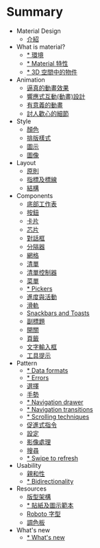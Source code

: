 # Summary

* Material Design 
  * [介紹](material-design-introduction.md)
* What is material?
  * [* 環境](whats-material-environment.md)
  * [* Material 特性](whats-material-material-properties.md)
  * [* 3D 空間中的物件](whats-material-objects-in-3dspace.md)
* Animation
  * [逼真的動畫效果](animation-authentic-motion.md)
  * [響應式互動(動畫)設計](animation-responsive-interaction.md) 
  * [有意義的動畫](animation-meaningful-transitions.md)
  * [討人歡心的細節](animation-delightful-details.md)
* Style
  * [顏色](style-color.md)
  * [排版樣式](style-typography.md)
  * [圖示](style-icons.md)
  * [圖像](style-imagery.md)
* Layout
  * [原則](layout-principles.md)
  * [指標及標線](layout-metrics-and-keylines.md)
  * [結構](layout-structure.md)
* Components
  * [底部工作表](components-bottom-sheets.md)
  * [按鈕](components-buttons.md)
  * [卡片](components-cards.md)
  * [芯片](components-chips.md)
  * [對話框](components-dialogs.md)
  * [分隔器](components-dividers.md)
  * [網格](components-grids.md)
  * [清單](components-lists.md)
  * [清單控制器](components-list-controls.md) 
  * [菜單](components-menus.md) 
  * [* Pickers](components-pickers.md)
  * [進度與活動](components-prosgress-and-activity.md) 
  * [滑軌](components-sliders.md)
  * [Snackbars and Toasts](components-snackbars-and-toasts.md)
  * [副標題](components-subheaders.md)
  * [開關](components-switches.md)
  * [頁籤](components-tabs.md)
  * [文字輸入框](components-text-fields.md)
  * [工具提示](components-tooltips.md)
* Pattern
  * [* Data formats](patterns-data-formats.md)
  * [* Errors](patterns-errors.md)
  * [選擇](patterns-selection.md)
  * [手勢](patterns-gestures.md) 
  * [* Navigation drawer](patterns-navigation-drawer.md)
  * [* Navigation transitions](patterns-navigation-transitions.md)
  * [* Scrolling techniques](patterns-scrolling-techniques.md)
  * [促進式指令](patterns-promotes-actions.md)
  * [設定](patterns-settings.md)
  * [影像處理](patterns-imagery-treatment.md)
  * [搜尋](patterns-search.md) 
  * [* Swipe to refresh](patterns-swipe-to-refresh.md)
* Usability
  * [親和性](usability-accessibility.md)
  * [* Bidirectionality](usability-bidirectionality.md)
* Resources
  * [版型架構](resources-layout-templates.md)
  * [* 貼紙及圖示範本](resources-sticker-sheets.md)
  * [Roboto 字型](resources-roboto-font.md)
  * [調色板](resources-color-palettes.md)
* What's new
  * [* What's new](whats-new.md)











 









